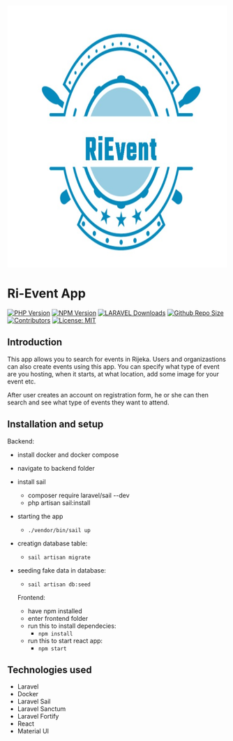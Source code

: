 <img src="Ri-Event.jpeg" alt="Opis slike" width="1000" height="600">

# Ri-Event App

[![PHP Version](https://img.shields.io/badge/PHP-8.1.12-purple)](https://www.npmjs.com/package/Ri-Event)
[![NPM Version](https://img.shields.io/badge/npm-8.11.0-blue)](https://www.npmjs.com/package/Ri-Event)
[![LARAVEL Downloads](https://img.shields.io/badge/Laravel-10.3.3-red)](https://www.npmjs.com/package/Ri-Event)
[![Github Repo Size](https://img.shields.io/github/repo-size/LukaBis/Ri-Event.svg)](https://github.com/LukaBis/Ri-Event)
[![Contributors](https://img.shields.io/github/contributors/LukaBis/Ri-Event.svg?label=Contributors&logo=GitHub&logoColor=white)](https://github.com/LukaBis/Ri-Event/graphs/contributors)
[![License: MIT](https://img.shields.io/badge/License-MIT-yellow.svg)](LICENSE)

## Introduction

This app allows you to search for events in Rijeka. Users and organizastions can also create events using this app. You can specify what type of event are you hosting, when it starts, at what location, add some image for your event etc.

After user creates an account on registration form, he or she can then search and see what type of events they want to attend.

## Installation and setup

Backend:

- install docker and docker compose
- navigate to backend folder
- install sail
  - composer require laravel/sail --dev
  - php artisan sail:install
- starting the app
  - `./vendor/bin/sail up`
- creatign database table:
  - `sail artisan migrate`
- seeding fake data in database:

  - `sail artisan db:seed`

  Frontend:

  - have npm installed
  - enter frontend folder
  - run this to install dependecies:
    - `npm install`
  - run this to start react app:
    - `npm start`

## Technologies used

- Laravel
- Docker
- Laravel Sail
- Laravel Sanctum
- Laravel Fortify
- React
- Material UI
